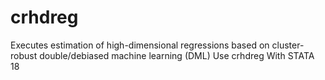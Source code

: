 # crhdreg
Executes estimation of high-dimensional regressions based on cluster-robust double/debiased machine learning (DML) Use crhdreg With STATA 18

